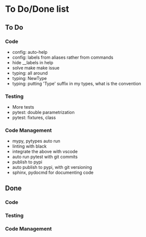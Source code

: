 # To Do/Done list

## To Do

### Code

* config: auto-help
* config: labels from aliases rather from commands
* hide __labels in help
* solve make make issue
* typing: all around
* typing: NewType
* typing: putting 'Type' suffix in my types, what is the convention

### Testing

* More tests
* pytest: double parametrization
* pytest: fixtures, class

### Code Management

* mypy, pytypes auto run
* linting with black
* integrate the above with vscode
* auto run pytest with git commits
* publish to pypi
* auto publish to pypi, with git versioning
* sphinx, pydocmd for documenting code

## Done

### Code

### Testing

### Code Management
